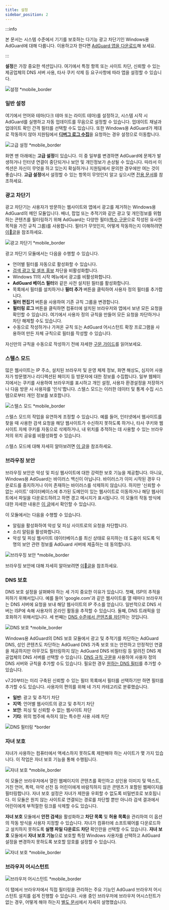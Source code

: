 ```yaml
---
title: 설정
sidebar_position: 2
---
```


:::info

본 문서는 시스템 수준에서 기기를 보호하는 다기능 광고 차단기인 Windows용 AdGuard에 대해 다룹니다. 이용하고자 한다면 [AdGuard 앱을 다운로드](https://agrd.io/download-kb-adblock)해 보세요.

:::

**설정**은 가장 중요한 섹션입니다. 여기에서 특정 항목 또는 사이트 차단, 신뢰할 수 있는 제공업체의 DNS 서버 사용, 타사 쿠키 삭제 등 요구사항에 따라 앱을 설정할 수 있습니다.

![설정 \*mobile_border](https://cdn.adtidy.org/content/kb/ad_blocker/windows/overview/settings.png)

### 일반 설정

여기에서 언어와 테마(다크 테마 또는 라이트 테마)를 설정하고, 시스템 시작 시 AdGuard를 실행하고 자동 업데이트를 무음으로 설정할 수 있습니다. 업데이트 채널과 업데이트 확인 간격 필터를 선택할 수도 있습니다. 또한 Windows용 AdGuard가 제대로 작동하지 않아 지원팀에서 [**디버그 로그 수집**](/adguard-for-windows/solving-problems/adguard-logs.md)을 요청하는 경우 설정으로 이동합니다.

![고급 설정 \*mobile_border](https://cdn.adtidy.org/content/kb/ad_blocker/windows/overview/advanced-settings.png)

화면 맨 아래에는 **고급 설정**이 있습니다. 이 중 일부를 변경하면 AdGuard에 문제가 발생하거나 인터넷 연결이 중단되거나 보안 및 개인정보가 손상될 수 있습니다. 따라서 이 섹션은 자신이 무엇을 하고 있는지 확실하거나 지원팀에서 문의한 경우에만 여는 것이 좋습니다. **고급 설정**에서 설정할 수 있는 항목이 무엇인지 알고 싶으시면 [전용 문서](/adguard-for-windows/solving-problems/low-level-settings.md)를 참조하세요.

### 광고 차단기

광고 차단기는 사용자가 방문하는 웹사이트와 앱에서 광고를 제거하는 Windows용 AdGuard의 메인 모듈입니다. 배너, 팝업 또는 추적기와 같은 광고 및 개인정보를 위협하는 콘텐츠를 필터링하기 위해 AdGuard는 다양한 필터([특수 구문](/general/ad-filtering/create-own-filters)으로 작성된 유사한 목적을 가진 규칙 그룹)를 사용합니다. 필터가 무엇인지, 어떻게 작동하는지 이해하려면 [이글](/general/ad-filtering/how-ad-blocking-works)을 참조하세요.

![광고 차단기 \*mobile_border](https://cdn.adtidy.org/content/kb/ad_blocker/windows/overview/settings_ad_blocker.png)

광고 차단기 모듈에서는 다음을 수행할 수 있습니다.

- 언어별 필터를 자동으로 활성화할 수 있습니다.
- [검색 광고 및 셀프 홍보](/general/ad-filtering/search-ads) 차단을 비활성화합니다.
- Windows 11의 시작 메뉴에서 광고를 비활성화합니다.
- **AdGuard 베이스 필터**와 같은 사전 설치된 필터를 활성화합니다.
- 목록에서 필터를 설치하거나 **필터 추가** 버튼을 클릭하여 사용자 정의 필터를 추가합니다.
- **필터 편집기** 버튼을 사용하여 기존 규칙 그룹을 변경합니다.
- **필터링 로그** 버튼을 클릭하면 컴퓨터에 설치된 브라우저와 앱에서 보낸 모든 요청을 확인할 수 있습니다. 여기에서 사용자 정의 규칙을 만들어 모든 요청을 차단하거나 차단 해제할 수도 있습니다.
- 수동으로 작성하거나 가져온 규칙 또는 AdGuard 어시스턴트 확장 프로그램을 사용하여 만든 자체 규칙으로 필터를 작성할 수 있습니다.

자신만의 규칙을 수동으로 작성하기 전에 자세한 [구문 가이드](/general/ad-filtering/create-own-filters)를 읽어보세요.

### 스텔스 모드

많은 웹사이트는 IP 주소, 설치된 브라우저 및 운영 체제 정보, 화면 해상도, 심지어 사용자가 방문했거나 리디렉션된 페이지 등 방문자에 대한 정보를 수집합니다. 일부 웹페이지에서는 쿠키를 사용하여 브라우저를 표시하고 개인 설정, 사용자 환경설정을 저장하거나 다음 방문 시 사용자를 '인식'합니다. 스텔스 모드는 이러한 데이터 및 통계 수집 시스템으로부터 개인 정보를 보호합니다.

![스텔스 모드 \*mobile_border](https://cdn.adtidy.org/content/kb/ad_blocker/windows/overview/stealth-mode.png)

스텔스 모드의 작업을 유연하게 조정할 수 있습니다. 예를 들어, 인터넷에서 웹사이트를 찾을 때 사용한 검색 요청을 해당 웹사이트가 수신하지 못하도록 하거나, 타사 쿠키와 웹사이트 자체 쿠키를 자동으로 삭제하거나, 내 위치를 추적하는 데 사용할 수 있는 브라우저의 위치 공유를 비활성화할 수 있습니다.

스텔스 모드에 대해 자세히 알아보려면 [이 글](/general/stealth-mode)을 참조하세요.

### 브라우징 보안

브라우징 보안은 악성 및 피싱 웹사이트에 대한 강력한 보호 기능을 제공합니다. 아니요, Windows용 AdGuard는 바이러스 백신이 아닙니다. 바이러스가 이미 시작된 경우 다운로드를 중지하거나 이미 존재하는 바이러스를 삭제하지 않습니다. 하지만 '신뢰할 수 없는 사이트' 데이터베이스에 추가된 도메인이 있는 웹사이트로 이동하거나 해당 웹사이트에서 파일을 다운로드하려고 하면 경고 메시지가 표시됩니다. 이 모듈의 작동 방식에 대한 자세한 내용은 [이 글](/general/browsing-security)에서 확인할 수 있습니다.

이 모듈에서는 다음을 수행할 수 있습니다.

- 알림을 활성화하여 악성 및 피싱 사이트로의 요청을 차단합니다.
- 소리 알림을 활성화합니다.
- 악성 및 피싱 웹사이트 데이터베이스를 최신 상태로 유지하는 데 도움이 되도록 익명의 보안 관련 정보를 AdGuard 서버에 제출하는 데 동의합니다.

![브라우징 보안 \*mobile_border](https://cdn.adtidy.org/content/kb/ad_blocker/windows/overview/browsing-security.png)

브라우징 보안에 대해 자세히 알아보려면 [이글](/general/browsing-security)을 참조하세요.

### DNS 보호

DNS 보호 설정을 살펴봐야 하는 세 가지 중요한 이유가 있습니다. 첫째, ISP의 추적을 피하기 위해서입니다. 예를 들어 'google.com'과 같은 웹사이트를 열 때마다 브라우저는 DNS 서버에 요청을 보내 해당 웹사이트의 IP 주소를 얻습니다. 일반적으로 DNS 서버는 ISP에 속해 사용자의 온라인 활동을 추적할 수 있습니다. 둘째, DNS 트래픽을 암호화하기 위해서입니다. 세 번째는 [DNS 수준에서 콘텐츠를 차단](https://adguard-dns.io/kb/general/dns-filtering/)하는 것입니다.

![DNS 보호 \*mobile_border](https://cdn.adtidy.org/content/kb/ad_blocker/windows/overview/dns-settings.png)

Windows용 AdGuard의 DNS 보호 모듈에서 광고 및 추적기를 차단하는 AdGuard DNS, 성인 콘텐츠도 차단하는 AdGuard DNS 가족 보호 또는 안전하고 안정적인 연결을 제공하지만 아무것도 필터링하지 않는 AdGuard DNS 비필터링 등 알려진 DNS 제공업체의 DNS 서버를 선택할 수 있습니다. [DNS 규칙 구문](https://adguard-dns.io/kb/general/dns-filtering-syntax/)을 사용하여 사용자 정의 DNS 서버와 규칙을 추가할 수도 있습니다. 필요한 경우 [원하는 DNS 필터](https://filterlists.com)를 추가할 수 있습니다.

v7.20부터는 미리 구축된 신뢰할 수 있는 필터 목록에서 필터를 선택하기만 하면 필터를 추가할 수도 있습니다. 사용자의 편의를 위해 네 가지 카테고리로 분류했습니다.

- **일반**: 광고 및 추적기 차단
- **지역**: 언어별 웹사이트의 광고 및 추적기 차단
- **보안**: 피싱 및 신뢰할 수 없는 웹사이트 차단
- **기타**: 위의 범주에 속하지 않는 특수한 사용 사례 차단

![DNS 필터링 \*border](https://cdn.adtidy.org/content/release_notes/ad_blocker/windows/v7.20/dns_filters/en.png)

### 자녀 보호

자녀가 사용하는 컴퓨터에서 액세스하지 못하도록 제한해야 하는 사이트가 몇 가지 있습니다. 이 작업은 자녀 보호 기능을 통해 수행됩니다.

![자녀 보호 \*mobile_border](https://cdn.adtidy.org/content/kb/ad_blocker/windows/overview/parental-control.png)

이 모듈은 브라우저에서 열린 웹페이지의 콘텐츠를 확인하고 성인용 이미지 및 텍스트, 거친 언어, 폭력, 마약 선전 등 어린이에게 바람직하지 않은 콘텐츠가 포함된 웹페이지를 필터링합니다. 자녀 보호 설정은 자녀가 제한을 우회할 수 없도록 비밀번호로 보호됩니다. 이 모듈은 원치 않는 사이트로 연결되는 경로를 차단할 뿐만 아니라 검색 결과에서 어린이에게 부적절한 링크를 삭제할 수도 있습니다.

**자녀 보호** 모듈에서 **안전 검색**을 활성화하고 **차단 목록** 및 **허용 목록**을 관리하여 이 옵션의 작동 방식을 사용자 지정할 수 있습니다. 자녀가 컴퓨터에 소프트웨어를 다운로드하고 설치하지 못하도록 **실행 파일 다운로드 차단** 확인란을 선택할 수도 있습니다. **자녀 보호** 모듈에서 **자녀 보호 기능**으로 보호할 특정 Windows 사용자를 선택하고 AdGuard 설정을 변경하지 못하도록 보호할 암호를 설정할 수 있습니다.

![자녀 보호 \*mobile_border](https://cdn.adtidy.org/content/kb/ad_blocker/windows/overview/parental-control.png)

### 브라우저 어시스턴트

![브라우저 어시스턴트 \*mobile_border](https://cdn.adtidy.org/content/kb/ad_blocker/windows/browser-assistant/browser-assistant.png)

이 탭에서 브라우저에서 직접 필터링을 관리하는 주요 기능인 AdGuard 브라우저 어시스턴트 설치를 쉽게 진행할 수 있습니다. 사용 중인 브라우저에 브라우저 어시스턴트가 없는 경우, 어떻게 해야 하는지 [별도 문서](/adguard-for-windows/browser-assistant.md)에서 자세히 설명했습니다.
